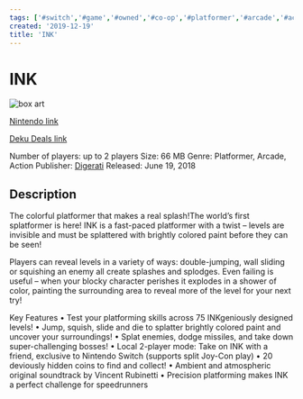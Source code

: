 ```yaml
---
tags: ['#switch','#game','#owned','#co-op','#platformer','#arcade','#action']
created: '2019-12-19'
title: 'INK'
---
```

# INK

![box art](https://assets.nintendo.com/image/upload/c_pad,f_auto,h_613,q_auto,w_1089/ncom/en_US/games/switch/i/ink-switch/hero?v=2021042819)

[Nintendo link](https://www.nintendo.com/games/detail/ink-switch/)

[Deku Deals link](https://www.dekudeals.com/items/ink)

Number of players: up to 2 players
Size: 66 MB
Genre: Platformer, Arcade, Action
Publisher: [Digerati](https://www.dekudeals.com/games?include[collection]=true&filter[publisher]=Digerati)
Released: June 19, 2018

## Description

The colorful platformer that makes a real splash!The world’s first splatformer is here! INK is a fast-paced platformer with a twist – levels are invisible and must be splattered with brightly colored paint before they can be seen!

Players can reveal levels in a variety of ways: double-jumping, wall sliding or squishing an enemy all create splashes and splodges. Even failing is useful – when your blocky character perishes it explodes in a shower of color, painting the surrounding area to reveal more of the level for your next try!

Key Features
•	Test your platforming skills across 75 INKgeniously designed levels!
•	Jump, squish, slide and die to splatter brightly colored paint and uncover your surroundings!
•	Splat enemies, dodge missiles, and take down super-challenging bosses!
•	Local 2-player mode: Take on INK with a friend, exclusive to Nintendo Switch (supports split Joy-Con play) 
•	20 deviously hidden coins to find and collect!
•	Ambient and atmospheric original soundtrack by Vincent Rubinetti
•	Precision platforming makes INK a perfect challenge for speedrunners
